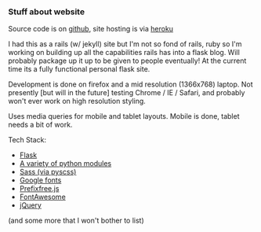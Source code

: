 ### Stuff about website

Source code is on [github](https://github.com/LynnCo/blog), site hosting is via [heroku](http://heroku.com/)

I had this as a rails (w/ jekyll) site but I'm not so fond of rails, ruby so I'm working on building up all the capabilities rails has into a flask blog. Will probably package up it up to be given to people eventually! At the current time its a fully functional personal flask site.

Development is done on firefox and a mid resolution (1366x768) laptop. Not presently [but will in the future] testing Chrome / IE / Safari, and probably won't ever work on high resolution styling.

Uses media queries for mobile and tablet layouts. Mobile is done, tablet needs a bit of work.

Tech Stack:

*   [Flask](http://flask.pocoo.org/)
*   [A variety of python modules](https://github.com/LynnCo/blog/blob/master/requirements.txt)
*   [Sass (via pyscss)](http://sass-lang.com/)
*   [Google fonts](http://www.google.com/fonts)
*   [Prefixfree.js](http://leaverou.github.io/prefixfree/)
*   [FontAwesome](http://fortawesome.github.io/Font-Awesome/)
*   [jQuery](http://jquery.com/)

(and some more that I won't bother to list)